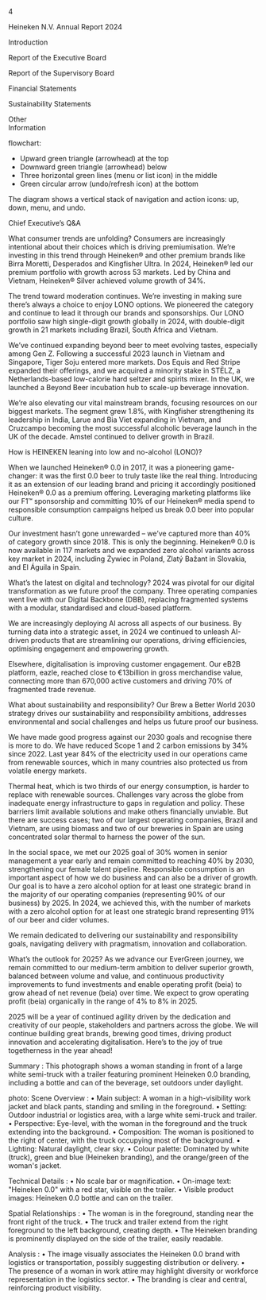 4

Heineken
N.V.
Annual
Report
2024 <!-- marginalia, from page 0 (l=0.000,t=0.002,r=0.057,b=0.302), with ID f5b627dc-39b3-49f2-8b99-cb6b7d45a2a7 -->

Introduction

Report
of the
Executive
Board

Report
of the
Supervisory
Board <!-- text, from page 0 (l=0.000,t=0.307,r=0.058,b=0.531), with ID e7fd19a1-8c06-4ab2-acef-1b09db9d6d59 -->

Financial
Statements <!-- text, from page 0 (l=0.000,t=0.536,r=0.057,b=0.611), with ID 7158dd11-f221-4349-ab73-08f153d6851d -->

Sustainability
Statements <!-- marginalia, from page 0 (l=0.000,t=0.611,r=0.057,b=0.693), with ID bf3a5095-e3dd-4927-9c9e-27abe0ef5e2b -->

Other  
Information <!-- marginalia, from page 0 (l=-0.000,t=0.697,r=0.058,b=0.774), with ID 652342ca-cc04-49ba-8376-6929eef73581 -->

flowchart: 
- Upward green triangle (arrowhead) at the top
- Downward green triangle (arrowhead) below
- Three horizontal green lines (menu or list icon) in the middle
- Green circular arrow (undo/refresh icon) at the bottom

The diagram shows a vertical stack of navigation and action icons: up, down, menu, and undo. <!-- marginalia, from page 0 (l=0.000,t=0.783,r=0.058,b=0.974), with ID 55d2da23-b4d3-49fd-b656-d634832096a5 -->

Chief Executive’s Q&A <!-- text, from page 0 (l=0.070,t=0.022,r=0.278,b=0.065), with ID 5a09e4e7-b0ca-4fc7-ae7f-51e4a7ad0a18 -->

What consumer trends are unfolding?
Consumers are increasingly intentional about their choices which is driving premiumisation. We’re investing in this trend through Heineken® and other premium brands like Birra Moretti, Desperados and Kingfisher Ultra. In 2024, Heineken® led our premium portfolio with growth across 53 markets. Led by China and Vietnam, Heineken® Silver achieved volume growth of 34%. <!-- text, from page 0 (l=0.072,t=0.075,r=0.293,b=0.258), with ID 7c5b847e-f45b-4f98-b602-bdc5892bb081 -->

The trend toward moderation continues. We’re investing in making sure there’s always a choice to enjoy LONO options. We pioneered the category and continue to lead it through our brands and sponsorships. Our LONO portfolio saw high single-digit growth globally in 2024, with double-digit growth in 21 markets including Brazil, South Africa and Vietnam. <!-- text, from page 0 (l=0.073,t=0.260,r=0.294,b=0.397), with ID 4dc4b92f-b192-4c74-aa46-14f3b4200501 -->

We’ve continued expanding beyond beer to meet evolving tastes, especially among Gen Z. Following a successful 2023 launch in Vietnam and Singapore, Tiger Soju entered more markets. Dos Equis and Red Stripe expanded their offerings, and we acquired a minority stake in STËLZ, a Netherlands-based low-calorie hard seltzer and spirits mixer. In the UK, we launched a Beyond Beer incubation hub to scale-up beverage innovation. <!-- text, from page 0 (l=0.072,t=0.399,r=0.295,b=0.572), with ID 7c0fcf37-ef2c-4272-9c92-b09b2471a650 -->

We’re also elevating our vital mainstream brands, focusing resources on our biggest markets. The segment grew 1.8%, with Kingfisher strengthening its leadership in India, Larue and Bia Viet expanding in Vietnam, and Cruzcampo becoming the most successful alcoholic beverage launch in the UK of the decade. Amstel continued to deliver growth in Brazil. <!-- text, from page 0 (l=0.072,t=0.574,r=0.296,b=0.715), with ID 45364eea-af50-442a-a5e5-17b42f7d4c60 -->

How is HEINEKEN leaning into low and no-alcohol (LONO)?

When we launched Heineken® 0.0 in 2017, it was a pioneering game-changer: it was the first 0.0 beer to truly taste like the real thing. Introducing it as an extension of our leading brand and pricing it accordingly positioned Heineken® 0.0 as a premium offering. Leveraging marketing platforms like our F1™ sponsorship and committing 10% of our Heineken® media spend to responsible consumption campaigns helped us break 0.0 beer into popular culture. <!-- text, from page 0 (l=0.299,t=0.074,r=0.523,b=0.314), with ID 43a75c53-0ae1-450d-b67c-44509d6a3e0e -->

Our investment hasn’t gone unrewarded – we’ve captured more than 40% of category growth since 2018. This is only the beginning. Heineken® 0.0 is now available in 117 markets and we expanded zero alcohol variants across key market in 2024, including Żywiec in Poland, Zlatý Bažant in Slovakia, and El Águila in Spain. <!-- text, from page 0 (l=0.300,t=0.318,r=0.523,b=0.455), with ID 5170fb4d-7f65-4fc8-b090-cb5632868792 -->

What’s the latest on digital and technology?
2024 was pivotal for our digital transformation as we future proof the company. Three operating companies went live with our Digital Backbone (DBB), replacing fragmented systems with a modular, standardised and cloud-based platform. <!-- text, from page 0 (l=0.300,t=0.460,r=0.514,b=0.609), with ID 82416cb2-7a93-48d3-a830-8643f083053a -->

We are increasingly deploying AI across all aspects of our business. By turning data into a strategic asset, in 2024 we continued to unleash AI-driven products that are streamlining our operations, driving efficiencies, optimising engagement and empowering growth. <!-- text, from page 0 (l=0.300,t=0.612,r=0.515,b=0.727), with ID 7c54ac0d-ad63-4f79-928b-82e9f7c56f2d -->

Elsewhere, digitalisation is improving customer engagement. Our eB2B platform, eazle, reached close to €13billion in gross merchandise value, connecting more than 670,000 active customers and driving 70% of fragmented trade revenue. <!-- text, from page 0 (l=0.528,t=0.073,r=0.736,b=0.175), with ID d75a17e0-52d4-4e4b-88c9-1a28ce1646c2 -->

What about sustainability and responsibility?
Our Brew a Better World 2030 strategy drives our sustainability and responsibility ambitions, addresses environmental and social challenges and helps us future proof our business. <!-- text, from page 0 (l=0.527,t=0.181,r=0.750,b=0.310), with ID 0bb37b77-a304-4adf-a5f7-06bf56df4890 -->

We have made good progress against our 2030 goals and recognise there is more to do. We have reduced Scope 1 and 2 carbon emissions by 34% since 2022. Last year 84% of the electricity used in our operations came from renewable sources, which in many countries also protected us from volatile energy markets. <!-- text, from page 0 (l=0.528,t=0.314,r=0.746,b=0.448), with ID 515d6272-ae72-49eb-a6b5-4605adee2aba -->

Thermal heat, which is two thirds of our energy consumption, is harder to replace with renewable sources. Challenges vary across the globe from inadequate energy infrastructure to gaps in regulation and policy. These barriers limit available solutions and make others financially unviable. But there are success cases; two of our largest operating companies, Brazil and Vietnam, are using biomass and two of our breweries in Spain are using concentrated solar thermal to harness the power of the sun. <!-- text, from page 0 (l=0.527,t=0.452,r=0.745,b=0.662), with ID 8caed7fb-02ed-4b72-bdc4-81d5ed7bc321 -->

In the social space, we met our 2025 goal of 30% women in senior management a year early and remain committed to reaching 40% by 2030, strengthening our female talent pipeline.
Responsible consumption is an important aspect of how we do business and can also be a driver of growth. Our goal is to have a zero alcohol option for at least one strategic brand in the majority of our operating companies (representing 90% of our business) by 2025. In 2024, we achieved this, with the number of markets with a zero alcohol option for at least one strategic brand representing 91% of our beer and cider volumes. <!-- text, from page 0 (l=0.755,t=0.074,r=0.977,b=0.307), with ID f5ae66f1-04c9-4977-a504-891f3c615f3f -->

We remain dedicated to delivering our sustainability
and responsibility goals, navigating delivery with
pragmatism, innovation and collaboration. <!-- text, from page 0 (l=0.755,t=0.311,r=0.975,b=0.373), with ID 629d4776-901b-4078-a98a-578bd8c495b3 -->

What’s the outlook for 2025?
As we advance our EverGreen journey, we remain committed to our medium-term ambition to deliver superior growth, balanced between volume and value, and continuous productivity improvements to fund investments and enable operating profit (beia) to grow ahead of net revenue (beia) over time. We expect to grow operating profit (beia) organically in the range of 4% to 8% in 2025. <!-- text, from page 0 (l=0.754,t=0.379,r=0.975,b=0.560), with ID 7ef80470-a669-40eb-9b57-cdc6a9644fed -->

2025 will be a year of continued agility driven by the dedication and creativity of our people, stakeholders and partners across the globe. We will continue building great brands, brewing good times, driving product innovation and accelerating digitalisation. Here’s to the joy of true togetherness in the year ahead! <!-- text, from page 0 (l=0.755,t=0.565,r=0.977,b=0.700), with ID 785fe8d9-2d86-4988-838f-5e6b0c05d895 -->

Summary : This photograph shows a woman standing in front of a large white semi-truck with a trailer featuring prominent Heineken 0.0 branding, including a bottle and can of the beverage, set outdoors under daylight.

photo:
Scene Overview :
  • Main subject: A woman in a high-visibility work jacket and black pants, standing and smiling in the foreground.
  • Setting: Outdoor industrial or logistics area, with a large white semi-truck and trailer.
  • Perspective: Eye-level, with the woman in the foreground and the truck extending into the background.
  • Composition: The woman is positioned to the right of center, with the truck occupying most of the background.
  • Lighting: Natural daylight, clear sky.
  • Colour palette: Dominated by white (truck), green and blue (Heineken branding), and the orange/green of the woman's jacket.

Technical Details :
  • No scale bar or magnification.
  • On-image text: "Heineken 0.0" with a red star, visible on the trailer.
  • Visible product images: Heineken 0.0 bottle and can on the trailer.

Spatial Relationships :
  • The woman is in the foreground, standing near the front right of the truck.
  • The truck and trailer extend from the right foreground to the left background, creating depth.
  • The Heineken branding is prominently displayed on the side of the trailer, easily readable.

Analysis :
  • The image visually associates the Heineken 0.0 brand with logistics or transportation, possibly suggesting distribution or delivery.
  • The presence of a woman in work attire may highlight diversity or workforce representation in the logistics sector.
  • The branding is clear and central, reinforcing product visibility. <!-- figure, from page 0 (l=0.698,t=0.733,r=0.984,b=0.970), with ID 23cb4bf8-3711-4597-b6c4-59b82a7f78fb -->